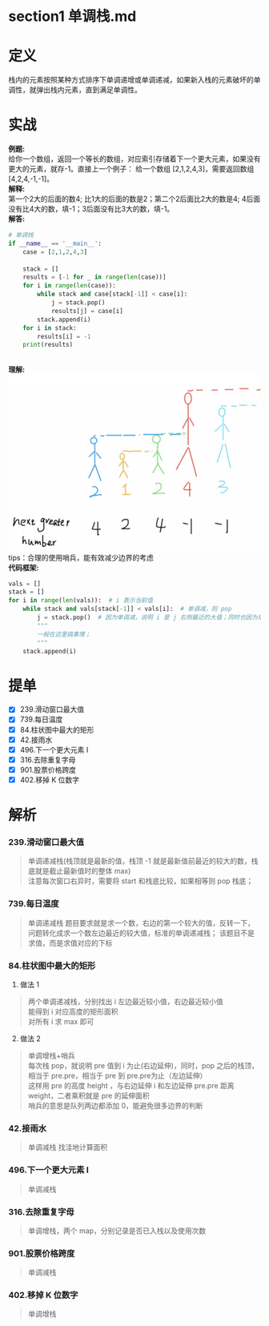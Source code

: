 # section1 单调栈.md

# 定义
栈内的元素按照某种方式排序下单调递增或单调递减，如果新入栈的元素破坏的单调性，就弹出栈内元素，直到满足单调性。

# 实战
**例题:**  
给你⼀个数组，返回⼀个等⻓的数组，对应索引存储着下⼀个更⼤元素，如果没有更⼤的元素，就存-1。直接上⼀个例⼦： 给⼀个数组 [2,1,2,4,3]，需要返回数组 [4,2,4,-1,-1]。  
**解释:**  
第⼀个2大的后面的数4; 比1⼤的后面的数是2；第⼆个2后⾯⽐2⼤的数是4; 4后⾯没有⽐4⼤的数，填-1；3后⾯没有⽐3⼤的数，填-1。  
**解答:**
```python
# 单调栈
if __name__ == '__main__':
    case = [2,1,2,4,3]

    stack = []
    results = [-1 for _ in range(len(case))]
    for i in range(len(case)):
        while stack and case[stack[-1]] < case[i]:
            j = stack.pop()
            results[j] = case[i]
        stack.append(i)
    for i in stack:
        results[i] = -1
    print(results)
        
```
**理解:**  
![avatar](../../images/单调栈.png)
tips：合理的使用哨兵，能有效减少边界的考虑  
**代码框架:**
```python
vals = []
stack = []
for i in range(len(vals)):  # i 表示当前值
    while stack and vals[stack[-1]] < vals[i]:  # 单调减，则 pop
        j = stack.pop()  # 因为单调减，说明 i 是 j 右侧最近的大值；同时也因为单调减，stack 前驱节点一定是后驱节点左侧最近的大值
        """
        一般在这里搞事情；
        """ 
    stack.append(i)
```

# 提单
- [x] 239.滑动窗口最大值
- [x] 739.每日温度
- [x] 84.柱状图中最大的矩形
- [x] 42.接雨水
- [x] 496.下一个更大元素 I
- [x] 316.去除重复字母
- [x] 901.股票价格跨度
- [x] 402.移掉 K 位数字

# 解析
### 239.滑动窗口最大值
> 单调递减栈(栈顶就是最新的值，栈顶 -1 就是最新值前最近的较大的数，栈底就是截止最新值时的整体 max)  
> 注意每次窗口右异时，需要将 start 和栈底比较，如果相等则 pop 栈底；

### 739.每日温度
> 单调递减栈
> 题目要求就是求一个数，右边的第一个较大的值，反转一下，问题转化成求一个数左边最近的较大值，标准的单调递减栈；
> 该题目不是求值，而是求值对应的下标

### 84.柱状图中最大的矩形
1. 做法 1
> 两个单调递减栈，分别找出 i 左边最近较小值，右边最近较小值  
> 能得到 i 对应高度的矩形面积  
> 对所有 i 求 max 即可

2. 做法 2
> 单调增栈+哨兵  
> 每次栈 pop，就说明 pre 值到 i 为止(右边延伸)，同时，pop 之后的栈顶，相当于 pre.pre，相当于 pre 到 pre.pre为止（左边延伸）  
> 这样用 pre 的高度 height ，与右边延伸 i 和左边延伸 pre.pre 距离 weight，二者乘积就是 pre 的延伸面积  
> 哨兵的意思是队列两边都添加 0，能避免很多边界的判断  

### 42.接雨水
> 单调减栈
> 找洼地计算面积

### 496.下一个更大元素 I
> 单调减栈

### 316.去除重复字母
> 单调增栈，两个 map，分别记录是否已入栈以及使用次数

### 901.股票价格跨度
> 单调减栈

### 402.移掉 K 位数字
> 单调增栈